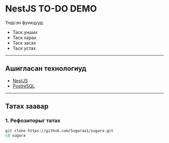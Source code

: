 # NestJS TO-DO DEMO
Үндсэн функцууд:
- Таск унших
- Таск харах  
- Таск засах
- Таск устах

---

## Ашигласан технологиуд
- [NestJS](https://nestjs.com/)
- [PostreSQL](https://www.postgresql.org/)

---

## Татах заавар
### 1. Рефозиторыг татах

```bash
git clone https://github.com/Sugaraa1/sugara.git
cd sugara 